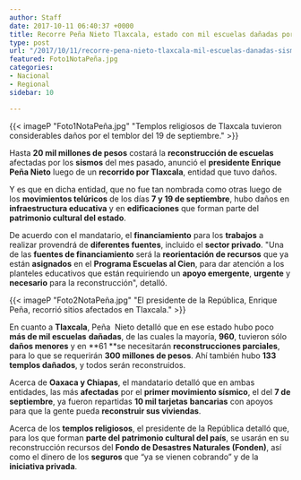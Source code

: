 ```yaml
---
author: Staff
date: 2017-10-11 06:40:37 +0000
title: Recorre Peña Nieto Tlaxcala, estado con mil escuelas dañadas por sismos
type: post
url: "/2017/10/11/recorre-pena-nieto-tlaxcala-mil-escuelas-danadas-sismos/"
featured: Foto1NotaPeña.jpg
categories:
- Nacional
- Regional
sidebar: 10

---
```

{{< imageP "Foto1NotaPeña.jpg" "Templos religiosos de Tlaxcala tuvieron considerables daños por el temblor del 19 de septiembre." >}}

Hasta **20 mil millones de pesos** costará la **reconstrucción de escuelas** afectadas por los **sismos** del mes pasado, anunció el **presidente Enrique Peña Nieto** luego de un **recorrido por Tlaxcala**, entidad que tuvo daños.

Y es que en dicha entidad, que no fue tan nombrada como otras luego de los **movimientos telúricos** de los días **7 y 19 de septiembre**, hubo daños en **infraestructura educativa** y en **edificaciones** que forman parte del **patrimonio cultural del estado**.

De acuerdo con el mandatario, el **financiamiento** para los **trabajos** a realizar provendrá de **diferentes fuentes**, incluido el **sector privado**. "Una de las **fuentes de financiamiento** será la **reorientación de recursos** que ya están **asignados** en el **Programa Escuelas al Cien**, para dar atención a los planteles educativos que están requiriendo un **apoyo emergente**, **urgente** y **necesario** para la reconstrucción", detalló.

{{< imageP "Foto2NotaPeña.jpg" "El presidente de la República, Enrique Peña, recorrió sitios afectados en Tlaxcala." >}}

En cuanto a **Tlaxcala**, Peña  Nieto detalló que en ese estado hubo poco **más de mil escuelas** **dañadas**, de las cuales la mayoría, **960**, tuvieron sólo **daños menores** y en **61 **se necesitarán **reconstrucciones parciales**, para lo que se requerirán **300 millones de pesos**. Ahí también hubo **133 templos dañados**, y todos serán reconstruidos.

Acerca de **Oaxaca y Chiapas**, el mandatario detalló que en ambas entidades, las más **afectadas** por el **primer movimiento sísmico**, el del **7 de septiembre**, ya fueron repartidas **10 mil tarjetas** **bancarias** con apoyos para que la gente pueda **reconstruir sus viviendas**.

Acerca de los **templos religiosos**, el presidente de la República detalló que, para los que forman **parte del patrimonio cultural del país**, se usarán en su reconstrucción recursos del **Fondo de Desastres Naturales (Fonden)**, así como el dinero de los **seguros** que “ya se vienen cobrando” y de la **iniciativa privada**.